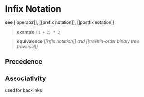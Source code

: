# Infix Notation

**see** [[operator]], [[prefix notation]], [[postfix notation]]

> **example** `(1 + 2) * 3`

> **equivalence** _[[infix notation]] and [[tree#in-order binary tree traversal]]_

## Precedence

## Associativity

used for backlinks
